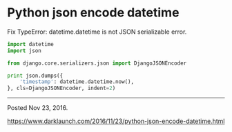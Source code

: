# Python json encode datetime

Fix TypeError: datetime.datetime is not JSON serializable error.

```python
import datetime
import json

from django.core.serializers.json import DjangoJSONEncoder

print json.dumps({
    'timestamp': datetime.datetime.now(),
}, cls=DjangoJSONEncoder, indent=2)
```

---

Posted Nov 23, 2016.

https://www.darklaunch.com/2016/11/23/python-json-encode-datetime.html